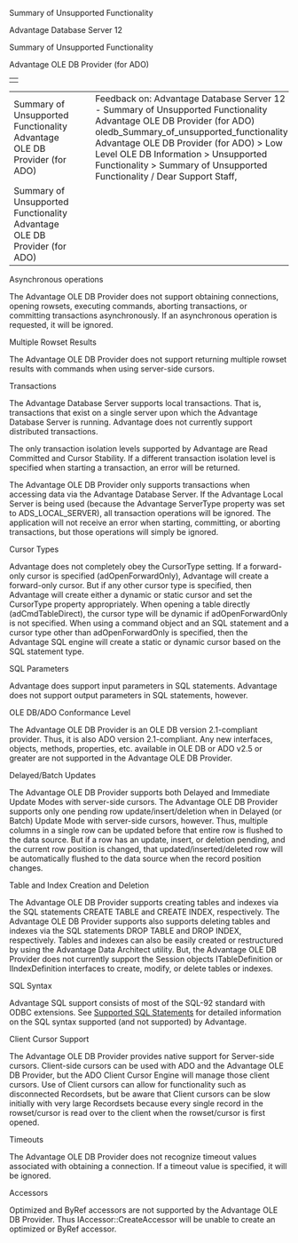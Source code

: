 Summary of Unsupported Functionality




Advantage Database Server 12  

Summary of Unsupported Functionality

Advantage OLE DB Provider (for ADO)

|  |
| --- |
|  |

|  |  |  |  |  |
| --- | --- | --- | --- | --- |
| Summary of Unsupported Functionality  Advantage OLE DB Provider (for ADO) |  |  | Feedback on: Advantage Database Server 12 - Summary of Unsupported Functionality Advantage OLE DB Provider (for ADO) oledb\_Summary\_of\_unsupported\_functionality Advantage OLE DB Provider (for ADO) > Low Level OLE DB Information > Unsupported Functionality > Summary of Unsupported Functionality / Dear Support Staff, |  |
| Summary of Unsupported Functionality  Advantage OLE DB Provider (for ADO) |  |  |  |  |

Asynchronous operations

The Advantage OLE DB Provider does not support obtaining connections, opening rowsets, executing commands, aborting transactions, or committing transactions asynchronously. If an asynchronous operation is requested, it will be ignored.

Multiple Rowset Results

The Advantage OLE DB Provider does not support returning multiple rowset results with commands when using server-side cursors.

Transactions

The Advantage Database Server supports local transactions. That is, transactions that exist on a single server upon which the Advantage Database Server is running. Advantage does not currently support distributed transactions.

The only transaction isolation levels supported by Advantage are Read Committed and Cursor Stability. If a different transaction isolation level is specified when starting a transaction, an error will be returned.

The Advantage OLE DB Provider only supports transactions when accessing data via the Advantage Database Server. If the Advantage Local Server is being used (because the Advantage ServerType property was set to ADS\_LOCAL\_SERVER), all transaction operations will be ignored. The application will not receive an error when starting, committing, or aborting transactions, but those operations will simply be ignored.

Cursor Types

Advantage does not completely obey the CursorType setting. If a forward-only cursor is specified (adOpenForwardOnly), Advantage will create a forward-only cursor. But if any other cursor type is specified, then Advantage will create either a dynamic or static cursor and set the CursorType property appropriately. When opening a table directly (adCmdTableDirect), the cursor type will be dynamic if adOpenForwardOnly is not specified. When using a command object and an SQL statement and a cursor type other than adOpenForwardOnly is specified, then the Advantage SQL engine will create a static or dynamic cursor based on the SQL statement type.

SQL Parameters

Advantage does support input parameters in SQL statements. Advantage does not support output parameters in SQL statements, however.

OLE DB/ADO Conformance Level

The Advantage OLE DB Provider is an OLE DB version 2.1-compliant provider. Thus, it is also ADO version 2.1-compliant. Any new interfaces, objects, methods, properties, etc. available in OLE DB or ADO v2.5 or greater are not supported in the Advantage OLE DB Provider.

Delayed/Batch Updates

The Advantage OLE DB Provider supports both Delayed and Immediate Update Modes with server-side cursors. The Advantage OLE DB Provider supports only one pending row update/insert/deletion when in Delayed (or Batch) Update Mode with server-side cursors, however. Thus, multiple columns in a single row can be updated before that entire row is flushed to the data source. But if a row has an update, insert, or deletion pending, and the current row position is changed, that updated/inserted/deleted row will be automatically flushed to the data source when the record position changes.

Table and Index Creation and Deletion

The Advantage OLE DB Provider supports creating tables and indexes via the SQL statements CREATE TABLE and CREATE INDEX, respectively. The Advantage OLE DB Provider supports also supports deleting tables and indexes via the SQL statements DROP TABLE and DROP INDEX, respectively. Tables and indexes can also be easily created or restructured by using the Advantage Data Architect utility. But, the Advantage OLE DB Provider does not currently support the Session objects ITableDefinition or IIndexDefinition interfaces to create, modify, or delete tables or indexes.

SQL Syntax

Advantage SQL support consists of most of the SQL-92 standard with ODBC extensions. See [Supported SQL Statements](master_supported_sql_statements.htm) for detailed information on the SQL syntax supported (and not supported) by Advantage.

Client Cursor Support

The Advantage OLE DB Provider provides native support for Server-side cursors. Client-side cursors can be used with ADO and the Advantage OLE DB Provider, but the ADO Client Cursor Engine will manage those client cursors. Use of Client cursors can allow for functionality such as disconnected Recordsets, but be aware that Client cursors can be slow initially with very large Recordsets because every single record in the rowset/cursor is read over to the client when the rowset/cursor is first opened.

Timeouts

The Advantage OLE DB Provider does not recognize timeout values associated with obtaining a connection. If a timeout value is specified, it will be ignored.

Accessors

Optimized and ByRef accessors are not supported by the Advantage OLE DB Provider. Thus IAccessor::CreateAccessor will be unable to create an optimized or ByRef accessor.